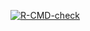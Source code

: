 <!-- badges: start -->
[![R-CMD-check](https://github.com/SciViews/mlearning/workflows/R-CMD-check/badge.svg)](https://github.com/SciViews/mlearning/actions)
<!-- badges: end -->
